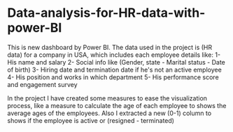 # Data-analysis-for-HR-data-with-power-BI

This is new dashboard by Power BI. 
The data used in the project is (HR data) for a company in USA, which includes each employee details like:
1- His name and salary
2- Social info like (Gender, state - Marital status - Date of birth)
3- Hiring date and termination date if he's not an active employee
4- His position and works in which department
5- His performance score and engagement survey

In the project I have created some measures to ease the visualization process, like a measure to calculate the age of each employee to shows the average ages of the employees. Also I extracted a new (0-1) column to shows if the employee is active or (resigned - terminated)
